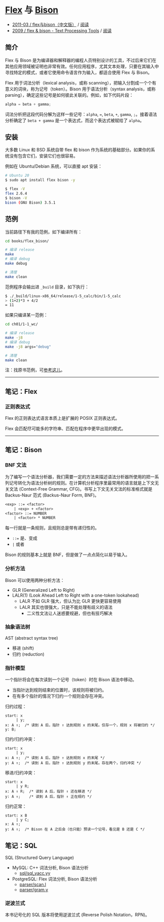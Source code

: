 <!-- markdownlint-disable MD033 -->
# [Flex](https://github.com/westes/flex) 与 [Bison](https://github.com/akimd/bison)

- [2011-03 / flex与bison（中文版）](https://book.douban.com/subject/6109479/) / [阅读](http://home.ustc.edu.cn/~guoxing/ebooks/flex%E4%B8%8Ebison%E4%B8%AD%E6%96%87%E7%89%88.pdf)
- [2009 / flex & bison - Text Processing Tools](https://book.douban.com/subject/3568327/) / [阅读](https://web.iitd.ac.in/~sumeet/flex__bison.pdf)

## 简介

Flex 与 Bison 是为编译器和解释器的编程人员特别设计的工具，不过后来它们在其他应用领域被证明也非常有效。任何应用程序，尤其文本处理，只要在其输入中寻找特定的模式，或者它使用命令语言作为输入，都适合使用 Flex 与 Bison。

Flex 用于词法分析（lexical analysis，或称 scanning），把输入分割成一个个有意义的词块，称为记号（token）。Bison 用于语法分析（syntax analysis，或称 parsing），确定这些记号是如何彼此关联的。例如，如下代码片段：

```c
alpha = beta + gamma;
```

词法分析把这段代码分解为这样一些记号：`alpha`, `=`, `beta`, `+`, `gamma`, `;`。接着语法分析确定了 `beta + gamma` 是一个表达式，而这个表达式被赋给了 `alpha`。

## 安装

大多数 Linux 和 BSD 系统自带 flex 和 bison 作为系统的基础部分。如果你的系统没有包含它们，安装它们也很容易。

例如在 Ubuntu/Debian 系统，可以直接 apt 安装：

```bash
# Ubuntu 20
$ sudo apt install flex bison -y

$ flex -V
flex 2.6.4
$ bison -V
bison (GNU Bison) 3.5.1
```

## 范例

当前路径下有我的范例，如下编译所有：

```bash
cd books/flex_bison/

# 编译 release
make
# 编译 debug
make debug

# 清理
make clean
```

范例程序会输出进 `_build` 目录，如下执行：

```bash
$ ./_build/linux-x86_64/release/1-5_calc/bin/1-5_calc
> (1+2)*3 + 4/2
= 11
```

如果只编译某一范例：

```bash
cd ch01/1-1_wc/

# 编译 release
make -j8
# 编译 debug
make -j8 args="debug"

# 清理
make clean
```

注：找原书范例，可[参考这儿](https://github.com/shaoran/flex_and_bison_updated_examples)。

<hr />

## 笔记：Flex

### 正则表达式

Flex 的正则表达式语言本质上是扩展的 POSIX 正则表达式。

Flex 会匹配尽可能多的字符串、匹配在程序中更早出现的模式。

<hr />

## 笔记：Bison

### BNF 文法

为了编写一个语法分析器，我们需要一定的方法来描述语法分析器所使用的把一系列记号转化为语法分析树的规则。在计算机分析程序里最常用的语言就是上下文无关文法 (Context-Free Grammar, CFG)。书写上下文无关文法的标准格式就是 Backus-Naur 范式 (Backus-Naur Form, BNF)。

```txt
<exp> ::= <factor>
    | <exp> + <factor>
<factor> ::= NUMBER
    | <factor> * NUMBER
```

每一行就是一条规则，且规则总是带有递归性的。

- `::=` 是、变成
- `|` 或者

Bison 的规则基本上就是 BNF，但是做了一点点简化以易于输入。

### 分析方法

Bison 可以使用两种分析方法：

- GLR (Generalized Left to Right)
- LALR(1) (Look Ahead Left to Right with a one-token lookahead)
  - LALR 不如 GLR 强大，但认为比 GLR 更快更容易使用
  - LALR 其实也很强大，只是不能处理有歧义的语法
    - 二义性文法让人迷惑要规避，但也有技巧解决

### 抽象语法树

AST (abstract syntax tree)

- 移进 (shift)
- 归约 (reduction)

### 指针模型

一个指针将会在每次读到一个记号（token）时在 Bison 语法中移动。

- 当指针达到规则结束的位置时，该规则将被归约。
- 在有多个指针的情况下归约一个规则会存在冲突。

归约过程：

```
start: x
     | y;
x: A ↑;  /* 读到 A 后，指针 ↑ 达到规则 x 的末尾。仅存一个，规则 x 将被归约 */
y: B;
```

归约/归约冲突：

```
start: x
     | y;
x: A ↑;  /* 读到 A 后，指针 ↑ 达到规则 x 的末尾 */
y: A ↑;  /* 读到 A 后，指针 ↑ 达到规则 y 的末尾。存在两个，归约冲突 */
```

移进/归约冲突：

```
start: x
     | y R;
x: A ↑ R;  /* 读到 A 后，指针 ↑ 还在移进 */
y: A ↑;    /* 读到 A 后，指针 ↑ 正在规约 */
```

归约正常：

```
start: x B
     | y C;
x: A ↑;
y: A ↑;  /* Bison 在 A 之后会（也只能）预读一个记号，看见是 B 还是 C */
```

## 笔记：SQL

SQL (Structured Query Language)

- MySQL: C++ 词法分析, Bison 语法分析
    - [sql/sql_yacc.yy](https://github.com/mysql/mysql-server/blob/8.0/sql/sql_yacc.yy)
- PostgreSQL: Flex 词法分析, Bison 语法分析
    - [parser/scan.l](https://github.com/postgres/postgres/blob/master/src/backend/parser/scan.l)
    - [parser/gram.y](https://github.com/postgres/postgres/blob/master/src/backend/parser/gram.y)

### 逆波兰式

本书记号化的 SQL 版本将使用逆波兰式 (Reverse Polish Notation，RPN)。
